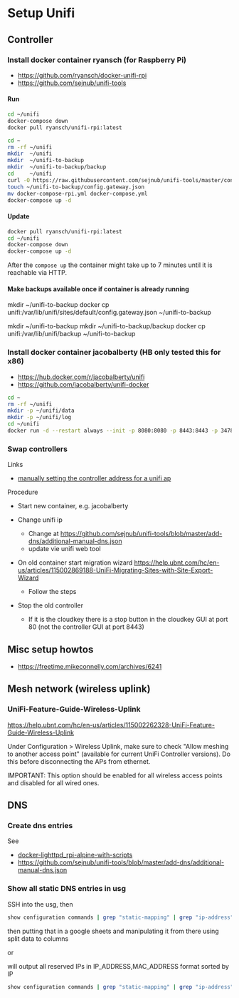 # Setup Unifi

## Controller

### Install docker container ryansch (for Raspberry Pi)

- <https://github.com/ryansch/docker-unifi-rpi>
- <https://github.com/sejnub/unifi-tools>

#### Run

```bash
cd ~/unifi
docker-compose down
docker pull ryansch/unifi-rpi:latest

cd ~
rm -rf ~/unifi
mkdir  ~/unifi
mkdir  ~/unifi-to-backup
mkdir  ~/unifi-to-backup/backup
cd     ~/unifi
curl -O https://raw.githubusercontent.com/sejnub/unifi-tools/master/controller/docker-compose-rpi.yml
touch ~/unifi-to-backup/config.gateway.json
mv docker-compose-rpi.yml docker-compose.yml
docker-compose up -d
```

#### Update

```bash
docker pull ryansch/unifi-rpi:latest
cd ~/unifi
docker-compose down
docker-compose up -d
```

After the ```compose up``` the container might take up to 7 minutes until it is reachable via HTTP. 

#### Make backups available once if container is already running

mkdir                                                            ~/unifi-to-backup
docker cp unifi:/var/lib/unifi/sites/default/config.gateway.json ~/unifi-to-backup

mkdir                                 ~/unifi-to-backup
mkdir                                 ~/unifi-to-backup/backup
docker cp unifi:/var/lib/unifi/backup ~/unifi-to-backup

### Install docker container jacobalberty (HB only tested this for x86)

- <https://hub.docker.com/r/jacobalberty/unifi>
- <https://github.com/jacobalberty/unifi-docker>

```bash
cd ~
rm -rf ~/unifi
mkdir -p ~/unifi/data
mkdir -p ~/unifi/log
cd ~/unifi
docker run -d --restart always --init -p 8080:8080 -p 8443:8443 -p 3478:3478/udp -p 10001:10001/udp -e TZ='Europe/Berlin' -v ~/unifi:/unifi --name unifi jacobalberty/unifi:stable

```

### Swap controllers

Links

- [manually setting the controller address for a unifi ap](https://community.spiceworks.com/how_to/9692-manually-setting-the-controller-address-for-a-unifi-ap)

Procedure

- Start new container, e.g. jacobalberty
- Change unifi ip
  - Change at <https://github.com/sejnub/unifi-tools/blob/master/add-dns/additional-manual-dns.json>
  - update vie unifi web tool
- On old container start migration wizard <https://help.ubnt.com/hc/en-us/articles/115002869188-UniFi-Migrating-Sites-with-Site-Export-Wizard>
  - Follow the steps

- Stop the old controller
  - If it is the cloudkey there is a stop button in the cloudkey GUI at port 80 (not the controller GUI at port 8443)

## Misc setup howtos

- <https://freetime.mikeconnelly.com/archives/6241>

## Mesh network (wireless uplink)

### UniFi-Feature-Guide-Wireless-Uplink

<https://help.ubnt.com/hc/en-us/articles/115002262328-UniFi-Feature-Guide-Wireless-Uplink>

Under Configuration > Wireless Uplink, make sure to check "Allow meshing to another access point" (available for current UniFi Controller versions). Do this before disconnecting the APs from ethernet.

IMPORTANT: This option should be enabled for all wireless access points and disabled for all wired ones.

## DNS

### Create dns entries

See

- [docker-lighttpd_rpi-alpine-with-scripts](https://github.com/sejnub/docker-lighttpd/tree/master/rpi-alpine-with-scripts)
- <https://github.com/sejnub/unifi-tools/blob/master/add-dns/additional-manual-dns.json>

### Show all static DNS entries in usg

SSH into the usg, then

```bash
show configuration commands | grep "static-mapping" | grep "ip-address" | grep -o "static-mapping.*" | cut -f2- -d" "
```

then putting that in a google sheets and manipulating it from there using split data to columns

or

will output all reserved IPs in IP_ADDRESS,MAC_ADDRESS format sorted by IP

```bash
show configuration commands | grep "static-mapping" | grep "ip-address" | grep -o "static-mapping.*" | cut -f2- -d" " | awk '{print $3,$1;}' | sed s/\ /\,/g | sort  -n -t . -k 1,1 -k 2,2 -k 3,3 -k 4,4
```
